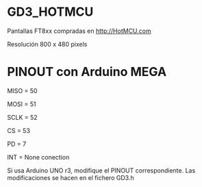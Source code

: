 # GD3_HOTMCU
Pantallas FT8xx compradas en http://HotMCU.com

Resolución 800 x 480 pixels

# PINOUT con Arduino MEGA
MISO = 50

MOSI = 51

SCLK = 52

CS   = 53

PD   =  7

INT  = None conection

Si usa Arduino UNO r3, modifique el PINOUT correspondiente. Las modificaciones se hacen en el fichero GD3.h
